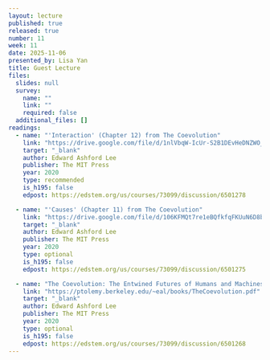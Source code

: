 ```yaml
---
layout: lecture
published: true
released: true
number: 11
week: 11
date: 2025-11-06
presented_by: Lisa Yan
title: Guest Lecture
files:
  slides: null
  survey:
    name: ""
    link: ""
    required: false
  additional_files: []
readings:
  - name: "'Interaction' (Chapter 12) from The Coevolution"
    link: "https://drive.google.com/file/d/1nlVbqW-IcUr-S2B1DEvHeDNZWO_0iQmB/view?usp=sharing"
    target: "_blank"
    author: Edward Ashford Lee
    publisher: The MIT Press
    year: 2020
    type: recommended
    is_h195: false
    edpost: https://edstem.org/us/courses/73099/discussion/6501278

  - name: "'Causes' (Chapter 11) from The Coevolution"
    link: "https://drive.google.com/file/d/106KFMQt7re1eBQfkfqFKUuN6D8bEJAPq/view?usp=sharing"
    target: "_blank"
    author: Edward Ashford Lee
    publisher: The MIT Press
    year: 2020
    type: optional
    is_h195: false
    edpost: https://edstem.org/us/courses/73099/discussion/6501275

  - name: "The Coevolution: The Entwined Futures of Humans and Machines (full book)"
    link: "https://ptolemy.berkeley.edu/~eal/books/TheCoevolution.pdf"
    target: "_blank"
    author: Edward Ashford Lee
    publisher: The MIT Press
    year: 2020
    type: optional
    is_h195: false
    edpost: https://edstem.org/us/courses/73099/discussion/6501268
---
```

